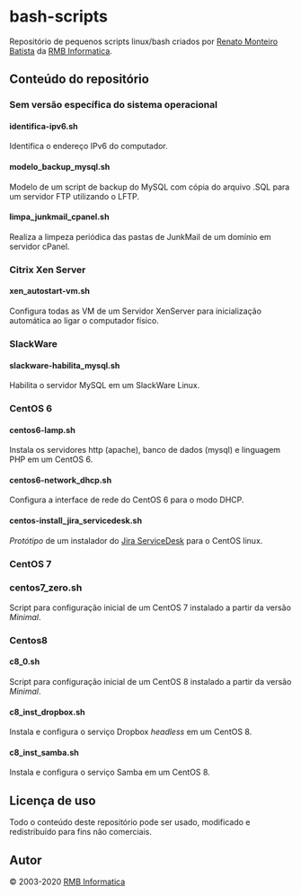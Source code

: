 # bash-scripts

Repositório de pequenos scripts linux/bash criados por [Renato Monteiro Batista](www.renato.ovh) da [RMB Informatica](www.rmbinformatica.com).

## Conteúdo do repositório

### Sem versão específica do sistema operacional

#### identifica-ipv6.sh

Identifica o endereço IPv6 do computador.

#### modelo_backup_mysql.sh

Modelo de um script de backup do MySQL com cópia do arquivo .SQL para um servidor FTP utilizando o LFTP.

#### limpa_junkmail_cpanel.sh

Realiza a limpeza periódica das pastas de JunkMail de um domínio em servidor cPanel.

### Citrix Xen Server

#### xen_autostart-vm.sh

Configura todas as VM de um Servidor XenServer para inicialização automática ao ligar o computador físico.

### SlackWare

#### slackware-habilita_mysql.sh

Habilita o servidor MySQL em um SlackWare Linux.

### CentOS 6

#### centos6-lamp.sh

Instala os servidores http (apache), banco de dados (mysql) e linguagem PHP em um CentOS 6.

#### centos6-network_dhcp.sh

Configura a interface de rede do CentOS 6 para o modo DHCP.

#### centos-install_jira_servicedesk.sh

*Protótipo* de um instalador do [Jira ServiceDesk](https://www.atlassian.com/br/software/jira/service-desk) para o CentOS linux. 

### CentOS 7

### centos7_zero.sh

Script para configuração inicial de um CentOS 7 instalado a partir da versão *Minimal*.

### Centos8

#### c8_0.sh

Script para configuração inicial de um CentOS 8 instalado a partir da versão *Minimal*.

#### c8_inst_dropbox.sh

Instala e configura o serviço Dropbox *headless* em um CentOS 8.

#### c8_inst_samba.sh

Instala e configura o serviço Samba em um CentOS 8.

## Licença de uso
Todo o conteúdo deste repositório pode ser usado, modificado e redistribuído para fins não comerciais.

## Autor
© 2003-2020 [RMB Informatica](www.rmbinformatica.com)